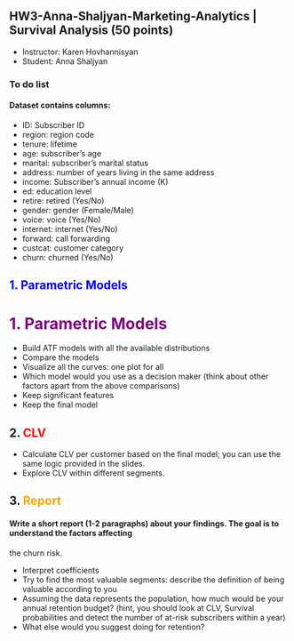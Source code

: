 ## HW3-Anna-Shaljyan-Marketing-Analytics | Survival Analysis (50 points)
 - Instructor: Karen Hovhannisyan
 - Student: Anna Shaljyan

### To do list 

#### Dataset contains columns:
- ID: Subscriber ID
- region: region code
- tenure: lifetime
- age: subscriber’s age
- marital: subscriber’s marital status
- address: number of years living in the same address
- income: Subscriber’s annual income (K)
- ed: education level
- retire: retired (Yes/No)
- gender: gender (Female/Male)
- voice: voice (Yes/No)
- internet: internet (Yes/No)
- forward: call forwarding
- custcat: customer category
- churn: churned (Yes/No)

## <font color="blue">1. Parametric Models</font>
## <h1 style="color:purple;">1. Parametric Models</h1>

- Build ATF models with all the available distributions
- Compare the models
- Visualize all the curves: one plot for all
- Which model would you use as a decision maker (think about other factors apart from the above
comparisons)
- Keep significant features
- Keep the final model

## 2. <span style="color:red;">CLV</span>

- Calculate CLV per customer based on the final model; you can use the same logic provided in the slides.
- Explore CLV within different segments.

## 3. <span style="color:orange;">Report</span>

#### Write a short report (1-2 paragraphs) about your findings. The goal is to understand the factors affecting
the churn risk.
-  Interpret coefficients
- Try to find the most valuable segments: describe the definition of being valuable according to you
- Assuming the data represents the population, how much would be your annual retention budget? (hint,
you should look at CLV, Survival probabilities and detect the number of at-risk subscribers within a
year)
- What else would you suggest doing for retention?

